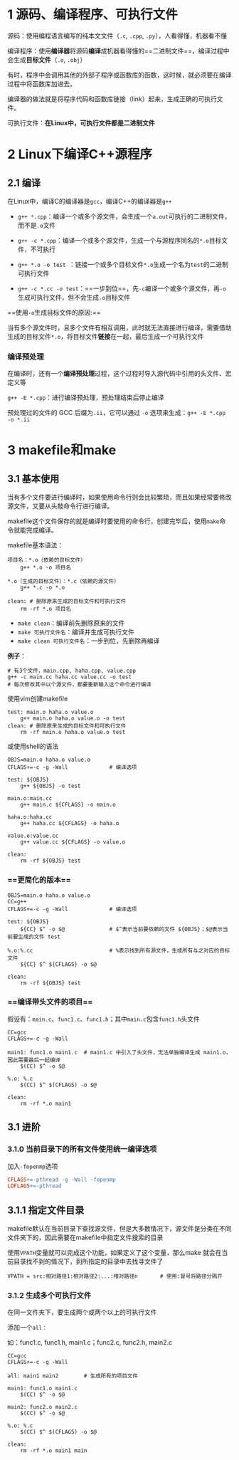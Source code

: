 # 1 源码、编译程序、可执行文件

源码：使用编程语言编写的纯本文文件（`.c`, `.cpp`, `.py`），人看得懂，机器看不懂

编译程序：使用**编译器**将源码**编译**成机器看得懂的==二进制文件==，编译过程中会生成**目标文件**（`.o`, `.obj`）

有时，程序中会调用其他的外部子程序或函数库的函数，这时候，就必须要在编译过程中将函数库加进去。

编译器的做法就是将程序代码和函数库链接（link）起来，生成正确的可执行文件。

可执行文件：**在Linux中，可执行文件都是二进制文件**



# 2 Linux下编译C++源程序

## 2.1 编译

在Linux中，编译C的编译器是`gcc`，编译C++的编译器是`g++`

- `g++ *.cpp`：编译一个或多个源文件，会生成一个`a.out`可执行的二进制文件，而不是`.o`文件

  

- `g++ -c *.cpp`：编译一个或多个源文件，生成一个与源程序同名的`*.o`目标文件，不可执行

- `g++ *.o -o test `：链接一个或多个目标文件`*.o`生成一个名为`test`的二进制可执行文件



- `g++ -c *.cc -o test`：==一步到位==，先`-c`编译一个或多个源文件，再`-o`生成可执行文件，但不会生成`.o`目标文件



==使用`-o`生成目标文件的原因:==

当有多个源文件时，且多个文件有相互调用，此时就无法直接进行编译，需要借助生成的目标文件`*.o`，将目标文件**链接**在一起，最后生成一个可执行文件



### 编译预处理

在编译时，还有一个**编译预处理**过程，这个过程时导入源代码中引用的头文件、宏定义等

`g++ -E *.cpp`：进行编译预处理，预处理结束后停止编译

预处理过的文件的 GCC 后缀为`.ii`，它可以通过 `-o` 选项来生成：`g++ -E *.cpp -o *.ii`

#  3 makefile和make

## 3.1 基本使用

当有多个文件要进行编译时，如果使用命令行则会比较繁琐，而且如果经常要修改源文件，又要从头敲命令行进行编译。

makefile这个文件保存的就是编译时要使用的命令行，创建完毕后，使用`make`命令就能完成编译。

makefile基本语法：

```shell
项目名：*.o（依赖的目标文件）
	g++ *.o -o 项目名

*.o（生成的目标文件）：*.c（依赖的源文件）
	g++ *.c -o *.o

clean: # 删除原来生成的目标文件和可执行文件
	rm -rf *.o 项目名
```

- `make clean`：编译前先删除原来的文件
- `make 可执行文件名`：编译并生成可执行文件
- `make clean 可执行文件名`：一步到位，先删除再编译



**例子**：

```shell
# 有3个文件，main.cpp, haha.cpp, value.cpp
g++ -c main.cc haha.cc value.cc -o test
# 每次修改其中以个源文件，都要重新输入这个命令进行编译
```

使用vim创建makefile

```shell
test: main.o haha.o value.o
	g++ main.o haha.o value.o -o test 
clean: # 删除原来生成的目标文件和可执行文件
	rm -rf main.o haha.o value.o test
```

或使用shell的语法

```shell
OBJS=main.o haha.o value.o
CFLAGS+=-c -g -Wall				# 编译选项

test: ${OBJS}
	g++ ${OBJS} -o test

main.o:main.cc
	g++ main.c ${CFLAGS} -o main.o
	
haha.o:haha.cc
	g++ haha.cc ${CFLAGS} -o haha.o
	
value.o:value.cc
	g++ value.cc ${CFLAGS} -o value.o

clean:
	rm -rf ${OBJS} test
```

### ==更简化的版本==

```shell
OBJS=main.o haha.o value.o
CC=g++
CFLAGS+=-c -g -Wall				# 编译选项

test: ${OBJS}
	${CC} $^ -o $@				# $^表示当前要依赖的文件 ${OBJS}；$@表示当前要生成的文件 test

%.o:%.cc						# %表示找到所有源文件，生成所有与之对应的目标文件
	${CC} $^ ${CFLAGS} -o $@

clean:
	rm -rf ${OBJS} test
```

### ==编译带头文件的项目==

假设有：`main.c`、`func1.c`、`func1.h`；其中`main.c`包含`func1.h`头文件

```shell
CC=gcc
CFLAGS+=-c -g -Wall

main1: func1.o main1.c	# main1.c 中引入了头文件，无法单独编译生成 main1.o，因此需要最后一起编译
	$(CC) $^ -o $@

%.o: %.c
	$(CC) $^ $(CFLAGS) -o $@

clean:
	rm -rf *.o main1
```





## 3.1 进阶

### 3.1.0 当前目录下的所有文件使用统一编译选项

加入`-fopenmp`选项

```makefile
CFLAGS+=-pthread -g -Wall -fopenmp
LDFLAGS+=-pthread 
```



## 3.1.1 指定文件目录

makefile默认在当前目录下查找源文件，但是大多数情况下，源文件是分类在不同文件夹下的，因此需要在makefile中指定文件搜索的目录

使用`VPATH`变量就可以完成这个功能，如果定义了这个变量，那么make 就会在当前目录找不到的情况下，到所指定的目录中去找寻文件了

```shell
VPATH = src:相对路径1:相对路径2:...:相对路径n		# 使用:冒号将路径分隔开
```



### 3.1.2 生成多个可执行文件

在同一文件夹下，要生成两个或两个以上的可执行文件

添加一个`all：`

如：func1.c, func1.h, main1.c；func2.c, func2.h, main2.c

```shell
CC=gcc
CFLAGS+=-c -g -Wall

all: main1 main2		# 生成所有的项目文件

main1: func1.o main1.c
	$(CC) $^ -o $@

main2: func2.o main2.c
	$(CC) $^ -o $@

%.o: %.c
	$(CC) $^ $(CFLAGS) -o $@

clean:
	rm -rf *.o main1 main
```


